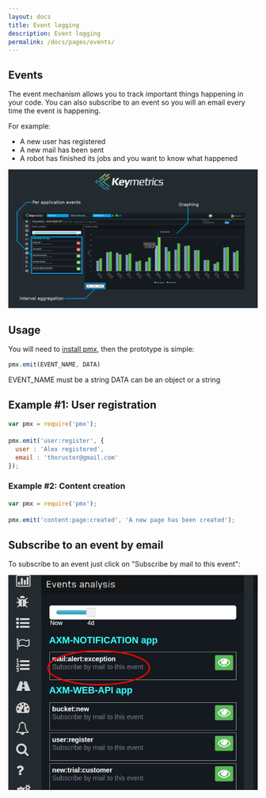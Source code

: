```yaml
---
layout: docs
title: Event logging
description: Event logging
permalink: /docs/pages/events/
---
```


## Events

The event mechanism allows you to track important things happening in your code. You can also subscribe to an event so you will an email every time the event is happening.

For example:

- A new user has registered
- A new mail has been sent
- A robot has finished its jobs and you want to know what happened

<img src="/images/event-interface.png" alt="Event Interface"/>

## Usage

You will need to [install pmx](/docs/usage/install-pmx/), then the prototype is simple:

```javascript
pmx.emit(EVENT_NAME, DATA)
```

EVENT_NAME must be a string
DATA can be an object or a string

## Example #1: User registration

```javascript
var pmx = require('pmx');

pmx.emit('user:register', {
  user : 'Alex registered',
  email : 'thorustor@gmail.com'
});
```

### Example #2: Content creation

```javascript
var pmx = require('pmx');

pmx.emit('content:page:created', 'A new page has been created');
```

## Subscribe to an event by email

To subscribe to an event just click on "Subscribe by mail to this event":

<center>
<img src="/images/subscribe-event.png" alt="Subscribe Event Interface"/>
</center>
